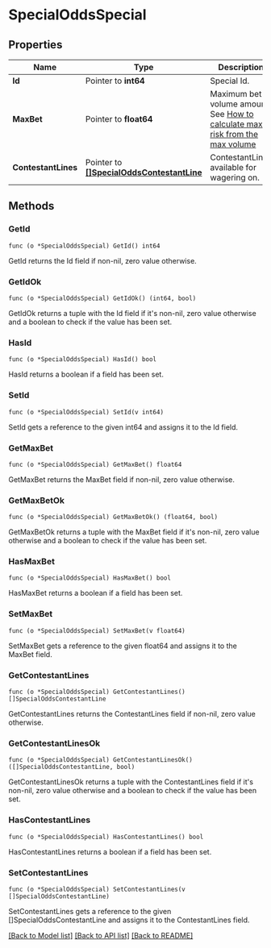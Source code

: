 # SpecialOddsSpecial

## Properties

Name | Type | Description | Notes
------------ | ------------- | ------------- | -------------
**Id** | Pointer to **int64** | Special Id. | [optional] 
**MaxBet** | Pointer to **float64** | Maximum bet volume amount. See [How to calculate max risk from the max volume](https://github.com/pinnacleapi/pinnacleapi-documentation/blob/master/FAQ.md#how-to-calculate-max-risk-from-the-max-volume-limits-in-odds) | [optional] 
**ContestantLines** | Pointer to [**[]SpecialOddsContestantLine**](SpecialOddsContestantLine.md) | ContestantLines available for wagering on. | [optional] 

## Methods

### GetId

`func (o *SpecialOddsSpecial) GetId() int64`

GetId returns the Id field if non-nil, zero value otherwise.

### GetIdOk

`func (o *SpecialOddsSpecial) GetIdOk() (int64, bool)`

GetIdOk returns a tuple with the Id field if it's non-nil, zero value otherwise
and a boolean to check if the value has been set.

### HasId

`func (o *SpecialOddsSpecial) HasId() bool`

HasId returns a boolean if a field has been set.

### SetId

`func (o *SpecialOddsSpecial) SetId(v int64)`

SetId gets a reference to the given int64 and assigns it to the Id field.

### GetMaxBet

`func (o *SpecialOddsSpecial) GetMaxBet() float64`

GetMaxBet returns the MaxBet field if non-nil, zero value otherwise.

### GetMaxBetOk

`func (o *SpecialOddsSpecial) GetMaxBetOk() (float64, bool)`

GetMaxBetOk returns a tuple with the MaxBet field if it's non-nil, zero value otherwise
and a boolean to check if the value has been set.

### HasMaxBet

`func (o *SpecialOddsSpecial) HasMaxBet() bool`

HasMaxBet returns a boolean if a field has been set.

### SetMaxBet

`func (o *SpecialOddsSpecial) SetMaxBet(v float64)`

SetMaxBet gets a reference to the given float64 and assigns it to the MaxBet field.

### GetContestantLines

`func (o *SpecialOddsSpecial) GetContestantLines() []SpecialOddsContestantLine`

GetContestantLines returns the ContestantLines field if non-nil, zero value otherwise.

### GetContestantLinesOk

`func (o *SpecialOddsSpecial) GetContestantLinesOk() ([]SpecialOddsContestantLine, bool)`

GetContestantLinesOk returns a tuple with the ContestantLines field if it's non-nil, zero value otherwise
and a boolean to check if the value has been set.

### HasContestantLines

`func (o *SpecialOddsSpecial) HasContestantLines() bool`

HasContestantLines returns a boolean if a field has been set.

### SetContestantLines

`func (o *SpecialOddsSpecial) SetContestantLines(v []SpecialOddsContestantLine)`

SetContestantLines gets a reference to the given []SpecialOddsContestantLine and assigns it to the ContestantLines field.


[[Back to Model list]](../README.md#documentation-for-models) [[Back to API list]](../README.md#documentation-for-api-endpoints) [[Back to README]](../README.md)


